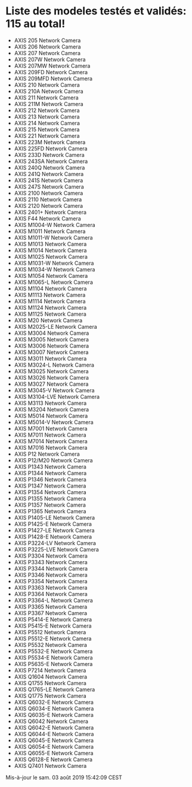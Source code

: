 # Liste des modeles testés et validés: 115 au total!
- AXIS 205 Network Camera
- AXIS 206 Network Camera
- AXIS 207 Network Camera
- AXIS 207W Network Camera
- AXIS 207MW Network Camera
- AXIS 209FD Network Camera
- AXIS 209MFD Network Camera
- AXIS 210 Network Camera
- AXIS 210A Network Camera
- AXIS 211 Network Camera
- AXIS 211M Network Camera
- AXIS 212 Network Camera
- AXIS 213 Network Camera
- AXIS 214 Network Camera
- AXIS 215 Network Camera
- AXIS 221 Network Camera
- AXIS 223M Network Camera
- AXIS 225FD Network Camera
- AXIS 233D Network Camera
- AXIS 243SA Network Camera
- AXIS 240Q Network Camera
- AXIS 241Q Network Camera
- AXIS 241S Network Camera
- AXIS 247S Network Camera
- AXIS 2100 Network Camera
- AXIS 2110 Network Camera
- AXIS 2120 Network Camera
- AXIS 2401+ Network Camera
- AXIS F44 Network Camera
- AXIS M1004-W Network Camera
- AXIS M1011 Network Camera
- AXIS M1011-W Network Camera
- AXIS M1013 Network Camera
- AXIS M1014 Network Camera
- AXIS M1025 Network Camera
- AXIS M1031-W Network Camera
- AXIS M1034-W Network Camera
- AXIS M1054 Network Camera
- AXIS M1065-L Network Camera
- AXIS M1104 Network Camera
- AXIS M1113 Network Camera
- AXIS M1114 Network Camera
- AXIS M1124 Network Camera
- AXIS M1125 Network Camera
- AXIS M20 Network Camera
- AXIS M2025-LE Network Camera
- AXIS M3004 Network Camera
- AXIS M3005 Network Camera
- AXIS M3006 Network Camera
- AXIS M3007 Network Camera
- AXIS M3011 Network Camera
- AXIS M3024-L Network Camera
- AXIS M3025 Network Camera
- AXIS M3026 Network Camera
- AXIS M3027 Network Camera
- AXIS M3045-V Network Camera
- AXIS M3104-LVE Network Camera
- AXIS M3113 Network Camera
- AXIS M3204 Network Camera
- AXIS M5014 Network Camera
- AXIS M5014-V Network Camera
- AXIS M7001 Network Camera
- AXIS M7011 Network Camera
- AXIS M7014 Network Camera
- AXIS M7016 Network Camera
- AXIS P12 Network Camera
- AXIS P12/M20 Network Camera
- AXIS P1343 Network Camera
- AXIS P1344 Network Camera
- AXIS P1346 Network Camera
- AXIS P1347 Network Camera
- AXIS P1354 Network Camera
- AXIS P1355 Network Camera
- AXIS P1357 Network Camera
- AXIS P1365 Network Camera
- AXIS P1405-LE Network Camera
- AXIS P1425-E Network Camera
- AXIS P1427-LE Network Camera
- AXIS P1428-E Network Camera
- AXIS P3224-LV Network Camera
- AXIS P3225-LVE Network Camera
- AXIS P3304 Network Camera
- AXIS P3343 Network Camera
- AXIS P3344 Network Camera
- AXIS P3346 Network Camera
- AXIS P3354 Network Camera
- AXIS P3363 Network Camera
- AXIS P3364 Network Camera
- AXIS P3364-L Network Camera
- AXIS P3365 Network Camera
- AXIS P3367 Network Camera
- AXIS P5414-E Network Camera
- AXIS P5415-E Network Camera
- AXIS P5512 Network Camera
- AXIS P5512-E Network Camera
- AXIS P5532 Network Camera
- AXIS P5532-E Network Camera
- AXIS P5534-E Network Camera
- AXIS P5635-E Network Camera
- AXIS P7214 Network Camera
- AXIS Q1604 Network Camera
- AXIS Q1755 Network Camera
- AXIS Q1765-LE Network Camera
- AXIS Q1775 Network Camera
- AXIS Q6032-E Network Camera
- AXIS Q6034-E Network Camera
- AXIS Q6035-E Network Camera
- AXIS Q6042 Network Camera
- AXIS Q6042-E Network Camera
- AXIS Q6044-E Network Camera
- AXIS Q6045-E Network Camera
- AXIS Q6054-E Network Camera
- AXIS Q6055-E Network Camera
- AXIS Q6128-E Network Camera
- AXIS Q7401 Network Camera

Mis-à-jour le sam. 03 août 2019 15:42:09 CEST
